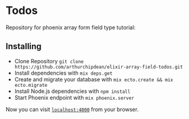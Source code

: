 # Todos

Repository for phoenix array form field type tutorial:

## Installing
  * Clone Repository `git clone https://github.com/arthurchipdean/elixir-array-field-todos.git`
  * Install dependencies with `mix deps.get`
  * Create and migrate your database with `mix ecto.create && mix ecto.migrate`
  * Install Node.js dependencies with `npm install`
  * Start Phoenix endpoint with `mix phoenix.server`

Now you can visit [`localhost:4000`](http://localhost:4000) from your browser.
